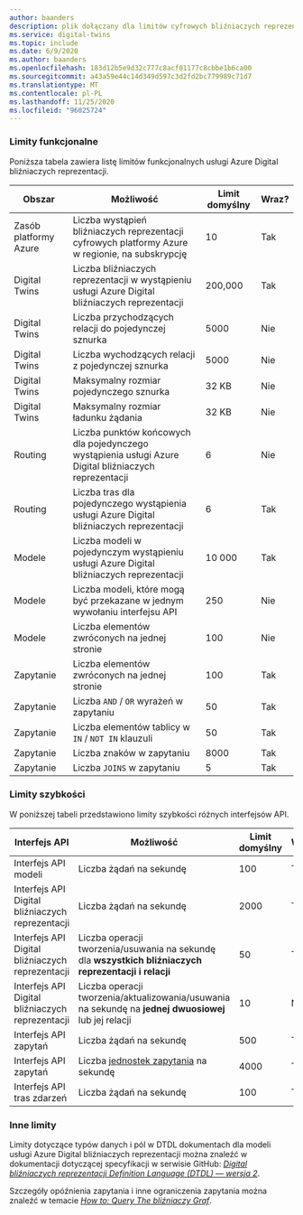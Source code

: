 ```yaml
---
author: baanders
description: plik dołączany dla limitów cyfrowych bliźniaczych reprezentacji na platformie Azure
ms.service: digital-twins
ms.topic: include
ms.date: 6/9/2020
ms.author: baanders
ms.openlocfilehash: 183d12b5e9d32c777c8acf01177c8cbbe1b6ca00
ms.sourcegitcommit: a43a59e44c14d349d597c3d2fd2bc779989c71d7
ms.translationtype: MT
ms.contentlocale: pl-PL
ms.lasthandoff: 11/25/2020
ms.locfileid: "96025724"
---
```

### <a name="functional-limits"></a>Limity funkcjonalne

Poniższa tabela zawiera listę limitów funkcjonalnych usługi Azure Digital bliźniaczych reprezentacji.

| Obszar | Możliwość | Limit domyślny | Wraz? |
| --- | --- | --- | --- |
| Zasób platformy Azure | Liczba wystąpień bliźniaczych reprezentacji cyfrowych platformy Azure w regionie, na subskrypcję | 10 | Tak |
| Digital Twins | Liczba bliźniaczych reprezentacji w wystąpieniu usługi Azure Digital bliźniaczych reprezentacji | 200,000 | Tak |
| Digital Twins | Liczba przychodzących relacji do pojedynczej sznurka | 5000 | Nie |
| Digital Twins | Liczba wychodzących relacji z pojedynczej sznurka | 5000 | Nie |
| Digital Twins | Maksymalny rozmiar pojedynczego sznurka | 32 KB | Nie |
| Digital Twins | Maksymalny rozmiar ładunku żądania | 32 KB | Nie | 
| Routing | Liczba punktów końcowych dla pojedynczego wystąpienia usługi Azure Digital bliźniaczych reprezentacji | 6 | Nie |
| Routing | Liczba tras dla pojedynczego wystąpienia usługi Azure Digital bliźniaczych reprezentacji | 6 | Tak |
| Modele | Liczba modeli w pojedynczym wystąpieniu usługi Azure Digital bliźniaczych reprezentacji | 10 000 | Tak |
| Modele | Liczba modeli, które mogą być przekazane w jednym wywołaniu interfejsu API | 250 | Nie |
| Modele | Liczba elementów zwróconych na jednej stronie | 100 | Nie |
| Zapytanie | Liczba elementów zwróconych na jednej stronie | 100 | Tak |
| Zapytanie | Liczba `AND`  /  `OR` wyrażeń w zapytaniu | 50 | Tak |
| Zapytanie | Liczba elementów tablicy w `IN`  /  `NOT IN` klauzuli | 50 | Tak |
| Zapytanie | Liczba znaków w zapytaniu | 8000 | Tak |
| Zapytanie | Liczba `JOINS` w zapytaniu | 5 | Tak |

### <a name="rate-limits"></a>Limity szybkości

W poniższej tabeli przedstawiono limity szybkości różnych interfejsów API.

| Interfejs API | Możliwość | Limit domyślny | Wraz? |
| --- | --- | --- | --- |
| Interfejs API modeli | Liczba żądań na sekundę | 100 | Tak |
| Interfejs API Digital bliźniaczych reprezentacji | Liczba żądań na sekundę | 2000 | Tak |
| Interfejs API Digital bliźniaczych reprezentacji | Liczba operacji tworzenia/usuwania na sekundę dla **wszystkich bliźniaczych reprezentacji i relacji** | 50 | Tak |
| Interfejs API Digital bliźniaczych reprezentacji | Liczba operacji tworzenia/aktualizowania/usuwania na sekundę na **jednej dwuosiowej** lub jej relacji | 10 | Nie |
| Interfejs API zapytań | Liczba żądań na sekundę | 500 | Tak |
| Interfejs API zapytań | Liczba [jednostek zapytania](../articles/digital-twins/concepts-query-units.md) na sekundę | 4000 | Tak |
| Interfejs API tras zdarzeń | Liczba żądań na sekundę | 100 | Tak |

### <a name="other-limits"></a>Inne limity

Limity dotyczące typów danych i pól w DTDL dokumentach dla modeli usługi Azure Digital bliźniaczych reprezentacji można znaleźć w dokumentacji dotyczącej specyfikacji w serwisie GitHub: [*Digital bliźniaczych reprezentacji Definition Language (DTDL) — wersja 2*](https://github.com/Azure/opendigitaltwins-dtdl/blob/master/DTDL/v2/dtdlv2.md).
 
Szczegóły opóźnienia zapytania i inne ograniczenia zapytania można znaleźć w temacie [*How to: Query The bliźniaczy Graf*](../articles/digital-twins/how-to-query-graph.md).
